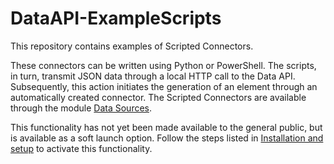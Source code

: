# DataAPI-ExampleScripts

This repository contains examples of Scripted Connectors.

These connectors can be written using Python or PowerShell. The scripts, in turn, transmit JSON data through a local HTTP call to the Data API. Subsequently, this action initiates the generation of an element through an automatically created connector. The Scripted Connectors are available through the module [Data Sources](https://docs.dataminer.services/user-guide/Advanced_Modules/Data_Sources/Data_Sources.html).

This  functionality has not yet been made available to the general public, but is available as a soft launch option. Follow the steps listed in [Installation and setup](https://aka.dataminer.services/scripted-connectors) to activate this functionality.
